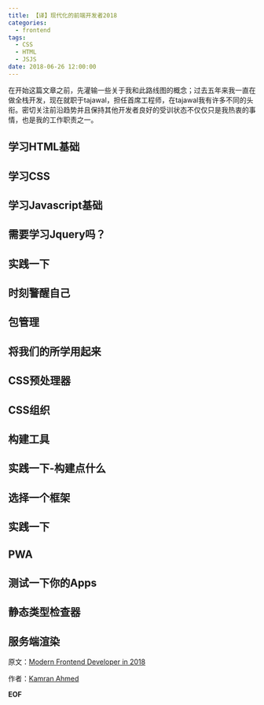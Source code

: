 ```yaml
---
title: 【译】现代化的前端开发者2018
categories:
  - frontend
tags:
  - CSS
  - HTML
  - JSJS
date: 2018-06-26 12:00:00
---
```



在开始这篇文章之前，先灌输一些关于我和此路线图的概念；过去五年来我一直在做全栈开发，现在就职于tajawal，担任首席工程师，在tajawal我有许多不同的头衔。密切关注前沿趋势并且保持其他开发者良好的受训状态不仅仅只是我热衷的事情，也是我的工作职责之一。

<!-- more -->




## 学习HTML基础


## 学习CSS

## 学习Javascript基础

## 需要学习Jquery吗？

## 实践一下

## 时刻警醒自己

## 包管理

## 将我们的所学用起来

## CSS预处理器

## CSS组织

## 构建工具

## 实践一下-构建点什么

## 选择一个框架

## 实践一下

## PWA

## 测试一下你的Apps

## 静态类型检查器

## 服务端渲染


原文：[Modern Frontend Developer in 2018](https://medium.com/tech-tajawal/modern-frontend-developer-in-2018-4c2072fa2b9c)

作者：[Kamran Ahmed](https://medium.com/@kamranahmedse)



**EOF**